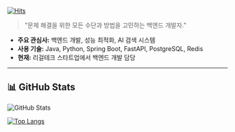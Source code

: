 [![Hits](https://hits.seeyoufarm.com/api/count/incr/badge.svg?url=https%3A%2F%2Fgithub.com%2Fthedev-junyoung&count_bg=%2376FB11&title_bg=%23198BD7&icon=github.svg&icon_color=%23000000&title=Visitors&edge_flat=false)](https://hits.seeyoufarm.com)

> "문제 해결을 위한 모든 수단과 방법을 고민하는 백엔드 개발자."

- **주요 관심사:** 백엔드 개발, 성능 최적화, AI 검색 시스템  
- **사용 기술:** Java, Python, Spring Boot, FastAPI, PostgreSQL, Redis  
- **현재:** 리걸테크 스타트업에서 백엔드 개발 담당  

---

## 📊 **GitHub Stats**



![GitHub Stats](https://github-profile-summary-cards.vercel.app/api/cards/repos-per-language?username=thedev-junyoung&theme=radical&v=3&count_private=true)


[![Top Langs](https://github-stats-alpha.vercel.app/api?username=thedev-junyoung)](https://github-stats-alpha.vercel.app)
